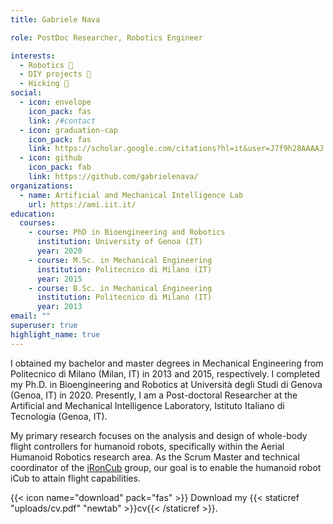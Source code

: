 ```yaml
---
title: Gabriele Nava

role: PostDoc Researcher, Robotics Engineer

interests:
  - Robotics 🤖
  - DIY projects 🔨
  - Hicking 🚵
social:
  - icon: envelope
    icon_pack: fas
    link: /#contact
  - icon: graduation-cap
    icon_pack: fas
    link: https://scholar.google.com/citations?hl=it&user=J7f9h28AAAAJ
  - icon: github
    icon_pack: fab
    link: https://github.com/gabrielenava/
organizations:
  - name: Artificial and Mechanical Intelligence Lab
    url: https://ami.iit.it/
education:
  courses:
    - course: PhD in Bioengineering and Robotics
      institution: University of Genoa (IT)
      year: 2020
    - course: M.Sc. in Mechanical Engineering
      institution: Politecnico di Milano (IT)
      year: 2015
    - course: B.Sc. in Mechanical Engineering
      institution: Politecnico di Milano (IT)
      year: 2013
email: ""
superuser: true
highlight_name: true
---
```


I obtained my bachelor and master degrees in Mechanical Engineering from Politecnico di Milano (Milan, IT) in 2013 and 2015, respectively. I completed my Ph.D. in Bioengineering and Robotics at Università degli Studi di Genova (Genoa, IT) in 2020. Presently, I am a Post-doctoral Researcher at the Artificial and Mechanical Intelligence Laboratory, Istituto Italiano di Tecnologia (Genoa, IT).

My primary research focuses on the analysis and design of whole-body flight controllers for humanoid robots, specifically within the Aerial Humanoid Robotics research area. As the Scrum Master and technical coordinator of the [iRonCub](https://ami.iit.it/it/aerial-humanoid-robotics) group, our goal is to enable the humanoid robot iCub to attain flight capabilities.

{{< icon name="download" pack="fas" >}} Download my {{< staticref "uploads/cv.pdf" "newtab" >}}cv{{< /staticref >}}.

